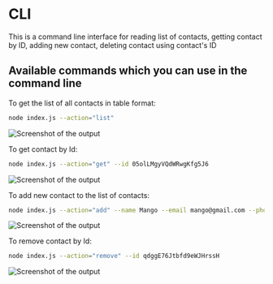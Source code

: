 # CLI

This is a command line interface for reading list of contacts, getting contact by ID, adding new contact, deleting contact using contact's ID

## Available commands which you can use in the command line

To get the list of all contacts in table format:

```bash
node index.js --action="list"
```

![Screenshot of the output](https://monosnap.com/file/pNs7xYpRoo4Igbx7jfYOqjUjvo75Md/)

To get contact by Id:

```bash
node index.js --action="get" --id 05olLMgyVQdWRwgKfg5J6
```

![Screenshot of the output](https://monosnap.com/file/xWwAfH0w69ymYryglxm4VxN7Mntlhh)

To add new contact to the list of contacts:

```bash
node index.js --action="add" --name Mango --email mango@gmail.com --phone 322-22-22
```

![Screenshot of the output](https://monosnap.com/file/xpWakDVVSDUP7bOCRLLeyFSvtOQs3m)

To remove contact by Id:

```bash
node index.js --action="remove" --id qdggE76Jtbfd9eWJHrssH
```

![Screenshot of the output](https://monosnap.com/file/rG7Qoz9dPVjd2TWIP8oghrioE9vCgk)
